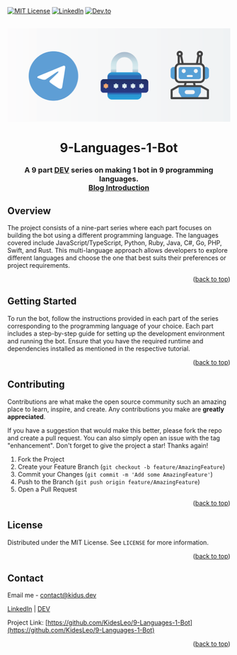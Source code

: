 <a name="readme-top"></a>

<!--
*** I'm using markdown "reference style" links for readability.
*** Reference links are enclosed in brackets [ ] instead of parentheses ( ).
*** See the bottom of this document for the declaration of the reference variables
*** for contributors-url, forks-url, etc. This is an optional, concise syntax you may use.
*** https://www.markdownguide.org/basic-syntax/#reference-style-links
-->

[![MIT License][license-shield]][license-url]
[![LinkedIn][linkedin-shield]][linkedin-url]
[![Dev.to][dev.to-shield]][dev.to-url]



<!-- PROJECT LOGO -->
<br />
<div align="center">
  <a href="https://github.com/othneildrew/Best-README-Template">
    <img src="images/Banner0.png" alt="Logo">
  </a>

  <h1 align="center">9-Languages-1-Bot</h1>

  <h3 align="center">
    A 9 part 
    <a href="https://dev.to"><strong>DEV</strong></a>
    series on making 1 bot in 9 programming languages.
    <br />
    <a href="https://dev.to/kidesleo/making-a-password-generator-bot-in-9-languages-30fn"><strong>Blog Introduction</strong></a>
  </h3>
</div>

## Overview
The project consists of a nine-part series where each part focuses on building the bot using a different programming language. The languages covered include JavaScript/TypeScript, Python, Ruby, Java, C#, Go, PHP, Swift, and Rust. This multi-language approach allows developers to explore different languages and choose the one that best suits their preferences or project requirements.

<p align="right">(<a href="#readme-top">back to top</a>)</p>


## Getting Started
To run the bot, follow the instructions provided in each part of the series corresponding to the programming language of your choice. Each part includes a step-by-step guide for setting up the development environment and running the bot. Ensure that you have the required runtime and dependencies installed as mentioned in the respective tutorial.

<p align="right">(<a href="#readme-top">back to top</a>)</p>


## Contributing

Contributions are what make the open source community such an amazing place to learn, inspire, and create. Any contributions you make are **greatly appreciated**.

If you have a suggestion that would make this better, please fork the repo and create a pull request. You can also simply open an issue with the tag "enhancement".
Don't forget to give the project a star! Thanks again!

1. Fork the Project
2. Create your Feature Branch (`git checkout -b feature/AmazingFeature`)
3. Commit your Changes (`git commit -m 'Add some AmazingFeature'`)
4. Push to the Branch (`git push origin feature/AmazingFeature`)
5. Open a Pull Request

<p align="right">(<a href="#readme-top">back to top</a>)</p>


## License

Distributed under the MIT License. See `LICENSE` for more information.

<p align="right">(<a href="#readme-top">back to top</a>)</p>


## Contact

Email me - [contact@kidus.dev](mailto:contact@kidus.dev)

[LinkedIn][linkedin-url] | [DEV][dev.to-url]

Project Link: [https://github.com/KidesLeo/9-Languages-1-Bot](https://github.com/KidesLeo/9-Languages-1-Bot)

<p align="right">(<a href="#readme-top">back to top</a>)</p>



<!-- MARKDOWN LINKS & IMAGES -->
<!-- https://www.markdownguide.org/basic-syntax/#reference-style-links -->

[dev.to-shield]: https://img.shields.io/badge/dev.to-kidesleo-brightgreen?style=for-the-badge
[dev.to-url]: https://dev.to/kidesleo

[license-shield]: https://img.shields.io/github/license/othneildrew/Best-README-Template.svg?style=for-the-badge
[license-url]: https://github.com/KidesLeo/9-Languages-1-Bot/blob/main/LICENSE

[linkedin-shield]: https://img.shields.io/badge/-LinkedIn-black.svg?style=for-the-badge&logo=linkedin&colorB=555
[linkedin-url]: https://www.linkedin.com/in/kidesleo/

[product-screenshot]: images/screenshot.png
[Next.js]: https://img.shields.io/badge/next.js-000000?style=for-the-badge&logo=nextdotjs&logoColor=white
[Next-url]: https://nextjs.org/
[React.js]: https://img.shields.io/badge/React-20232A?style=for-the-badge&logo=react&logoColor=61DAFB
[React-url]: https://reactjs.org/
[Vue.js]: https://img.shields.io/badge/Vue.js-35495E?style=for-the-badge&logo=vuedotjs&logoColor=4FC08D
[Vue-url]: https://vuejs.org/
[Angular.io]: https://img.shields.io/badge/Angular-DD0031?style=for-the-badge&logo=angular&logoColor=white
[Angular-url]: https://angular.io/
[Svelte.dev]: https://img.shields.io/badge/Svelte-4A4A55?style=for-the-badge&logo=svelte&logoColor=FF3E00
[Svelte-url]: https://svelte.dev/
[Laravel.com]: https://img.shields.io/badge/Laravel-FF2D20?style=for-the-badge&logo=laravel&logoColor=white
[Laravel-url]: https://laravel.com
[Bootstrap.com]: https://img.shields.io/badge/Bootstrap-563D7C?style=for-the-badge&logo=bootstrap&logoColor=white
[Bootstrap-url]: https://getbootstrap.com
[JQuery.com]: https://img.shields.io/badge/jQuery-0769AD?style=for-the-badge&logo=jquery&logoColor=white
[JQuery-url]: https://jquery.com 
